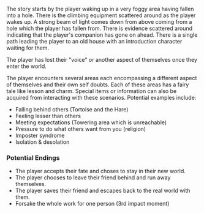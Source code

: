 The story starts by the player waking up in a very foggy area having fallen into a hole. There is the climbing equipment scattered around as the player wakes up. A strong beam of light comes down from above coming from a hole which the player has fallen from. There is evidence scattered around indicating that the player's companion has gone on ahead. There is a single path leading the player to an old house with an introduction character waiting for them.

The player has lost their "voice" or another aspect of themselves once they enter the world.

The player encounters several areas each encompassing a different aspect of themselves and their own self doubts. Each of these areas has a fairy tale like lesson and charm. Special items or information can also be acquired from interacting with these scenarios. Potential examples include:
- Falling behind others (Tortoise and the Hare)
- Feeling lesser than others
- Meeting expectations (Towering area which is unreachable)
- Pressure to do what others want from you (religion)
- Imposter syndrome 
- Isolation & desolation 
### Potential Endings
- The player accepts their fate and choses to stay in their new world.
- The player chooses to leave their friend behind and run away themselves.
- The player saves their friend and escapes back to the real world with them.
- Forsake the whole work for one person (3rd impact moment)